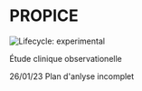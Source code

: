 	
# PROPICE

<!-- badges: start -->
![Lifecycle: experimental](https://img.shields.io/badge/lifecycle-experimental-orange.svg)
<!-- badges: end -->

Étude clinique observationelle

26/01/23 Plan d'anlyse incomplet
 

